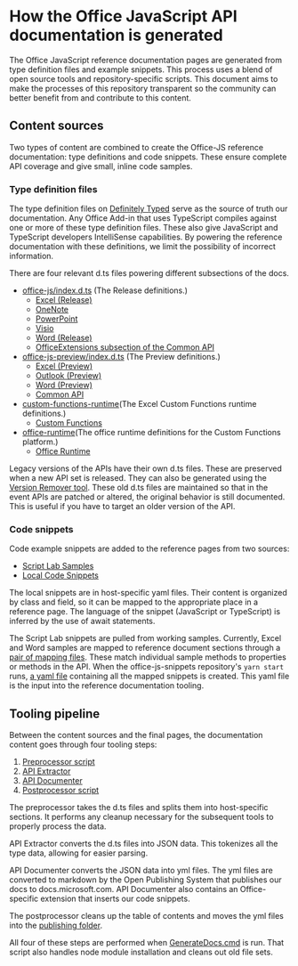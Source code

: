 # How the Office JavaScript API documentation is generated

The Office JavaScript reference documentation pages are generated from type definition files and example snippets. This process uses a blend of open source tools and repository-specific scripts. This document aims to make the processes of this repository transparent so the community can better benefit from and contribute to this content.

## Content sources

Two types of content are combined to create the Office-JS reference documentation: type definitions and code snippets. These ensure complete API coverage and give small, inline code samples.

### Type definition files

The type definition files on [Definitely Typed](https://github.com/DefinitelyTyped/DefinitelyTyped) serve as the source of truth our documentation. Any Office Add-in that uses TypeScript compiles against one or more of these type definition files. These also give JavaScript and TypeScript developers IntelliSense capabilities. By powering the reference documentation with these definitions, we limit the possibility of incorrect information.

There are four relevant d.ts files powering different subsections of the docs.

- [office-js/index.d.ts](https://raw.githubusercontent.com/DefinitelyTyped/DefinitelyTyped/master/types/office-js/index.d.ts) (The Release definitions.)
  - [Excel (Release)](https://docs.microsoft.com/javascript/api/excel_release)
  - [OneNote](https://docs.microsoft.com/javascript/api/onenote)
  - [PowerPoint](https://docs.microsoft.com/javascript/api/visio)
  - [Visio](https://docs.microsoft.com/javascript/api/visio)
  - [Word (Release)](https://docs.microsoft.com/javascript/api/word_release)
  - [OfficeExtensions subsection of the Common API](https://docs.microsoft.com/javascript/api/office)
- [office-js-preview/index.d.ts](https://raw.githubusercontent.com/DefinitelyTyped/DefinitelyTyped/master/types/office-js-preview/index.d.ts) (The Preview definitions.)
  - [Excel (Preview)](https://docs.microsoft.com/javascript/api/excel)
  - [Outlook (Preview)](https://docs.microsoft.com/javascript/api/outlook)
  - [Word (Preview)](https://docs.microsoft.com/javascript/api/word)
  - [Common API](https://docs.microsoft.com/javascript/api/office)
- [custom-functions-runtime](https://github.com/DefinitelyTyped/DefinitelyTyped/blob/master/types/custom-functions-runtime/index.d.ts)(The Excel Custom Functions runtime definitions.)
  - [Custom Functions](https://docs.microsoft.com/javascript/api/custom-functions-runtime)
- [office-runtime](https://github.com/DefinitelyTyped/DefinitelyTyped/blob/master/types/office-runtime/index.d.ts)(The office runtime definitions for the Custom Functions platform.)
  - [Office Runtime](https://docs.microsoft.com/javascript/api/office-runtime)

Legacy versions of the APIs have their own d.ts files. These are preserved when a new API set is released. They can also be generated using the [Version Remover tool](https://github.com/OfficeDev/office-js-docs-reference/blob/master/generate-docs/tools/VersionRemover.ts). These old d.ts files are maintained so that in the event APIs are patched or altered, the original behavior is still documented. This is useful if you have to target an older version of the API.

### Code snippets

Code example snippets are added to the reference pages from two sources:

- [Script Lab Samples](https://github.com/OfficeDev/office-js-snippets)
- [Local Code Snippets](https://github.com/OfficeDev/office-js-docs-reference/tree/master/docs/code-snippets)

The local snippets are in host-specific yaml files. Their content is organized by class and field, so it can be mapped to the appropriate place in a reference page. The language of the snippet (JavaScript or TypeScript) is inferred by the use of await statements.

The Script Lab snippets are pulled from working samples. Currently, Excel and Word samples are mapped to reference document sections through a [pair of mapping files](https://github.com/OfficeDev/office-js-snippets/tree/master/snippet-extractor-metadata). These match individual sample methods to properties or methods in the API. When the office-js-snippets repository's `yarn start` runs, [a yaml file](https://github.com/OfficeDev/office-js-snippets/blob/master/snippet-extractor-output/snippets.yaml) containing all the mapped snippets is created. This yaml file is the input into the reference documentation tooling.

## Tooling pipeline

Between the content sources and the final pages, the documentation content goes through four tooling steps:

1. [Preprocessor script](https://github.com/OfficeDev/office-js-docs-reference/blob/master/generate-docs/scripts/preprocessor.ts)
1. [API Extractor](https://api-extractor.com/)
1. [API Documenter](https://github.com/microsoft/web-build-tools/blob/master/apps/api-documenter/README.md)
1. [Postprocessor script](https://github.com/OfficeDev/office-js-docs-reference/blob/master/generate-docs/scripts/postprocessor.ts)

The preprocessor takes the d.ts files and splits them into host-specific sections. It performs any cleanup necessary for the subsequent tools to properly process the data.

API Extractor converts the d.ts files into JSON data. This tokenizes all the type data, allowing for easier parsing.

API Documenter converts the JSON data into yml files. The yml files are converted to markdown by the Open Publishing System that publishes our docs to docs.microsoft.com. API Documenter also contains an Office-specific extension that inserts our code snippets.

The postprocessor cleans up the table of contents and moves the yml files into the [publishing folder](https://github.com/OfficeDev/office-js-docs-reference/tree/master/docs/docs-ref-autogen).

All four of these steps are performed when [GenerateDocs.cmd](https://github.com/OfficeDev/office-js-docs-reference/blob/master/generate-docs/GenerateDocs.cmd) is run. That script also handles node module installation and cleans out old file sets.
